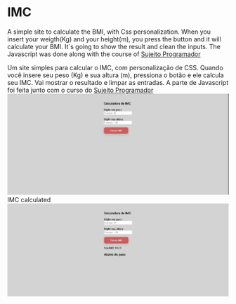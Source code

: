 # IMC
A simple site to calculate the BMI, with Css personalization. When you insert your weigth(Kg) and your height(m), you press the button and it will calculate your BMI. It´s going to show the result and clean the inputs. The Javascript was done along with the course of [Sujeito Programador](https://sujeitoprogramador.com/)

Um site simples para calcular o IMC, com personalização de CSS. Quando você insere seu peso (Kg) e sua altura (m), pressiona o botão e ele calcula seu IMC. Vai mostrar o resultado e limpar as entradas. A parte de Javascript foi feita junto com o curso do [Sujeito Programador](https://sujeitoprogramador.com/)
<br />
![Tela](tela.png)
<br />
IMC calculated
![Calculado](imc_calculado.png)
